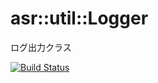 # asr::util::Logger

ログ出力クラス

[![Build Status](https://travis-ci.org/asura/logger.svg?branch=master)](https://travis-ci.org/asura/logger)
